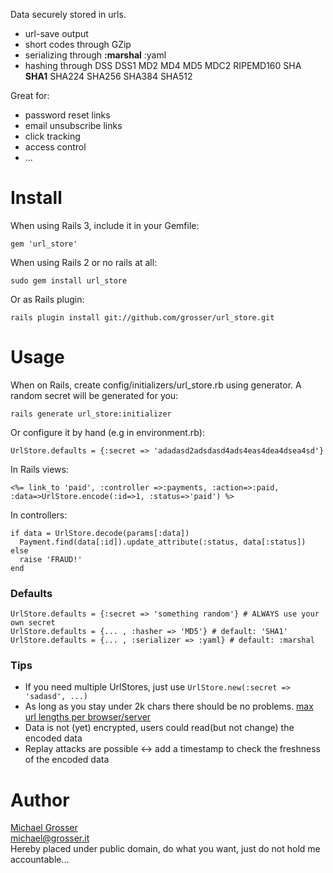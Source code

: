 Data securely stored in urls.

 - url-save output
 - short codes through GZip
 - serializing through __:marshal__ :yaml
 - hashing through DSS DSS1 MD2 MD4 MD5 MDC2 RIPEMD160 SHA __SHA1__ SHA224 SHA256 SHA384 SHA512

Great for:

 - password reset links
 - email unsubscribe links
 - click tracking
 - access control
 - ...

Install
=======

When using Rails 3, include it in your Gemfile:

    gem 'url_store'

When using Rails 2 or no rails at all:

    sudo gem install url_store

Or as Rails plugin:

    rails plugin install git://github.com/grosser/url_store.git

Usage
=====

When on Rails, create config/initializers/url_store.rb using generator. A random secret will be generated for you:

    rails generate url_store:initializer

Or configure it by hand (e.g in environment.rb):

    UrlStore.defaults = {:secret => 'adadasd2adsdasd4ads4eas4dea4dsea4sd'}

In Rails views:

    <%= link_to 'paid', :controller =>:payments, :action=>:paid, :data=>UrlStore.encode(:id=>1, :status=>'paid') %>

In controllers:

    if data = UrlStore.decode(params[:data])
      Payment.find(data[:id]).update_attribute(:status, data[:status])
    else
      raise 'FRAUD!'
    end

### Defaults

    UrlStore.defaults = {:secret => 'something random'} # ALWAYS use your own secret
    UrlStore.defaults = {... , :hasher => 'MD5'} # default: 'SHA1'
    UrlStore.defaults = {... , :serializer => :yaml} # default: :marshal

### Tips

 - If you need multiple UrlStores, just use ` UrlStore.new(:secret => 'sadasd', ...) `
 - As long as you stay under 2k chars there should be no problems. [max url lengths per browser/server](http://www.boutell.com/newfaq/misc/urllength.html)
 - Data is not (yet) encrypted, users could read(but not change) the encoded data
 - Replay attacks are possible <-> add a timestamp to check the freshness of the encoded data

Author
======

[Michael Grosser](http://grosser.it)<br/>
michael@grosser.it<br/>
Hereby placed under public domain, do what you want, just do not hold me accountable...
